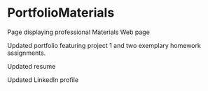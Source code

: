 # PortfolioMaterials

Page displaying professional Materials
Web page

Updated portfolio featuring project 1 and two exemplary homework assignments.

Updated resume

Updated LinkedIn profile
